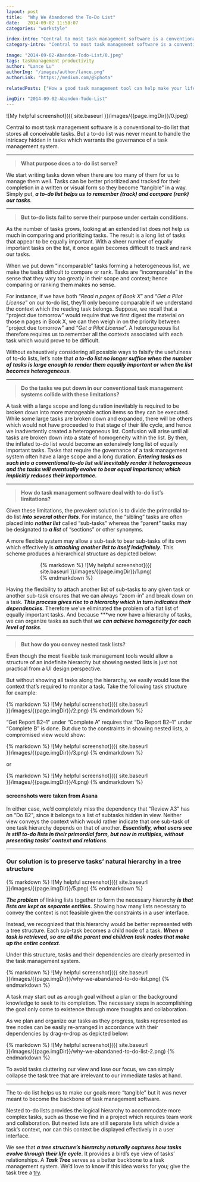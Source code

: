 ```yaml
---
layout: post
title:  "Why We Abandoned the To-Do List"
date:   2014-09-02 11:58:07
categories: "workstyle"

index-intro: "Central to most task management software is a conventional to-do list that stores all conceivable tasks. But a to-do list was never meant to handle the intricacy hidden in tasks which warrants the governance of a task management system."
category-intro: "Central to most task management software is a conventional to-do list that stores all conceivable tasks..."

image: "2014-09-02-Abandon-Todo-List/0.jpeg"
tags: taskmanagement productivity
author: "Lance Lu"
authorImg: "/images/author/lance.png"
authorLink: "https://medium.com/@Sphota"

relatedPosts: ["How a good task management tool can help make your life a lot easier!", "Quire — A design hiding complexity in simplicity"]

imgDir: "2014-09-02-Abandon-Todo-List"
---
```


![My helpful screenshot]({{ site.baseurl }}/images/{{page.imgDir}}/0.jpeg)

Central to most task management software is a conventional to-do list that stores all conceivable tasks. But a to-do list was never meant to handle the intricacy hidden in tasks which warrants the governance of a task management system.

---

> **What purpose does a to-do list serve?**

We start writing tasks down when there are too many of them for us to manage them well. Tasks can be better prioritized and tracked for their completion in a written or visual form so they become “tangible” in a way. Simply put, ***a to-do list helps us to remember (track) and compare (rank) our tasks***.

---

> **But to-do lists fail to serve their purpose under certain conditions.**

As the number of tasks grows, looking at an extended list does not help us much in comparing and prioritizing tasks. The result is a long list of tasks that appear to be equally important. With a sheer number of equally important tasks on the list, it once again becomes difficult to track and rank our tasks.

When we put down “incomparable” tasks forming a heterogeneous list, we make the tasks difficult to compare or rank. Tasks are “incomparable” in the sense that they vary too greatly in their scope and context; hence comparing or ranking them makes no sense.

For instance, if we have both “*Read n pages of Book X*” and “*Get a Pilot License*” on our to-do list, they’ll only become comparable if we understand the context which the reading task belongs. Suppose, we recall that a “project due tomorrow” would require that we first digest the material on those n pages in Book X, we can then weigh in on the priority between “project due tomorrow” and “*Get a Pilot License*”. A heterogeneous list therefore requires us to remember all the contexts associated with each task which would prove to be difficult.

Without exhaustively considering all possible ways to falsify the usefulness of to-do lists, let’s note that ***a to-do list no longer suffice when the number of tasks is large enough to render them equally important or when the list becomes heterogeneous***.

---

> **Do the tasks we put down in our conventional task management systems collide with these limitations?**

A task with a large scope and long duration inevitably is required to be broken down into more manageable action items so they can be executed. While some large tasks are broken down and expanded, there will be others which would not have proceeded to that stage of their life cycle, and hence we inadvertently created a heterogeneous list. Confusion will arise until all tasks are broken down into a state of homogeneity within the list. By then, the inflated to-do list would become an extensively long list of equally important tasks. Tasks that require the governance of a task management system often have a large scope and a long duration. ***Entering tasks as such into a conventional to-do list will inevitably render it heterogeneous and the tasks will eventually evolve to bear equal importance; which implicitly reduces their importance.***

---

> **How do task management software deal with to-do list’s limitations?**

Given these limitations, the prevalent solution is to divide the primordial to-do list ***into several other lists***. For instance, the “sibling” tasks are often placed into ***nother list*** called “sub-tasks” whereas the “parent” tasks may be designated to ***a list*** of “sections” or other synonyms.

A more flexible system may allow a sub-task to bear sub-tasks of its own which effectively is ***attaching another list to itself indefinitely***. This scheme produces a hierarchical structure as depicted below:

<div style="max-width: 322px; max-height: 294px; margin: 0 auto;">
{% markdown %}
![My helpful screenshot]({{ site.baseurl }}/images/{{page.imgDir}}/1.png)
{% endmarkdown %}
</div>

Having the flexibility to attach another list of sub-tasks to any given task or another sub-task ensures that we can always “zoom-in” and break down on a task. ***This process gives rise to a hierarchy which in turn indicates their dependencies***. Therefore we've eliminated the problem of a flat list of equally important tasks. And because ***we now have a hierarchy of tasks, we can organize tasks as such that ***we can achieve homogeneity for each level of tasks***.

---

> **But how do you convey nested task lists?**

Even though the most flexible task management tools would allow a structure of an indefinite hierarchy but showing nested lists is just not practical from a UI design perspective.

But without showing all tasks along the hierarchy, we easily would lose the context that’s required to monitor a task. Take the following task structure for example:

<div style="max-width: 700px; max-height: 370px; margin: 0 auto;">
{% markdown %}
![My helpful screenshot]({{ site.baseurl }}/images/{{page.imgDir}}/2.png)
{% endmarkdown %}
</div>

“Get Report B2–1" under “Complete A” requires that “Do Report B2–1" under “Complete B” is done. But due to the constraints in showing nested lists, a compromised view would show:

<div style="max-width: 700px; max-height: 286px; margin: 0 auto;">
{% markdown %}
![My helpful screenshot]({{ site.baseurl }}/images/{{page.imgDir}}/3.png)
{% endmarkdown %}
</div>

or

<div style="max-width: 700px; max-height: 292px; margin: 0 auto;">
{% markdown %}
![My helpful screenshot]({{ site.baseurl }}/images/{{page.imgDir}}/4.png)
{% endmarkdown %}
</div>

#### screenshots were taken from Asana

In either case, we’d completely miss the dependency that “Review A3" has on “Do B2", since it belongs to a list of subtasks hidden in view. Neither view conveys the context which would rather indicate that one sub-task of one task hierarchy depends on that of another. ***Essentially, what users see is still to-do lists in their primordial form, but now in multiples, without presenting tasks’ context and relations***.

---

### Our solution is to preserve tasks’ natural hierarchy in a tree structure

<div style="max-width: 600px; max-height: 317px; margin: 0 auto;">
{% markdown %}
![My helpful screenshot]({{ site.baseurl }}/images/{{page.imgDir}}/5.png)
{% endmarkdown %}
</div>

***The problem*** of linking lists together to form the necessary hierarchy ***is that lists are kept as separate entities.*** Showing how many lists necessary to convey the context is not feasible given the constraints in a user interface.

Instead, we recognized that this hierarchy would be better represented with a tree structure. Each sub-task becomes a child node of a task. ***When a task is retrieved, so are all the parent and children task nodes that make up the entire context***.

Under this structure, tasks and their dependencies are clearly presented in the task management system.

<div style="max-width: 650px; max-height: 389px; margin: 0 auto;">
{% markdown %}
![My helpful screenshot]({{ site.baseurl }}/images/{{page.imgDir}}/why-we-abandaned-to-do-list.png)
{% endmarkdown %}
</div>

A task may start out as a rough goal without a plan or the background knowledge to seek to its completion. The necessary steps in accomplishing the goal only come to existence through more thoughts and collaboration.

As we plan and organize our tasks as they progress, tasks represented as tree nodes can be easily re-arranged in accordance with their dependencies by drag-n-drop as depicted below:

<div style="max-width: 650px; max-height: 376px; margin: 0 auto;">
{% markdown %}
![My helpful screenshot]({{ site.baseurl }}/images/{{page.imgDir}}/why-we-abandaned-to-do-list-2.png)
{% endmarkdown %}
</div>

To avoid tasks cluttering our view and lose our focus, we can simply collapse the task tree that are irrelevant to our immediate tasks at hand.

---

The to-do list helps us to make our goals more “tangible” but it was never meant to become the backbone of task management software.

Nested to-do lists provides the logical hierarchy to accommodate more complex tasks, such as those we find in a project which requires team work and collaboration. But nested lists are still separate lists which divide a task’s context, nor can this context be displayed effectively in a user interface.

We see that ***a tree structure’s hierarchy naturally captures how tasks evolve through their life cycle***. It provides a bird’s eye view of tasks’ relationships. A ***Task Tree*** serves as a better backbone to a task management system. We’d love to know if this idea works for you; give the task tree a [try](https://quire.io/).

[jekyll]:      http://jekyllrb.com
[jekyll-gh]:   https://github.com/jekyll/jekyll
[jekyll-help]: https://github.com/jekyll/jekyll-help

